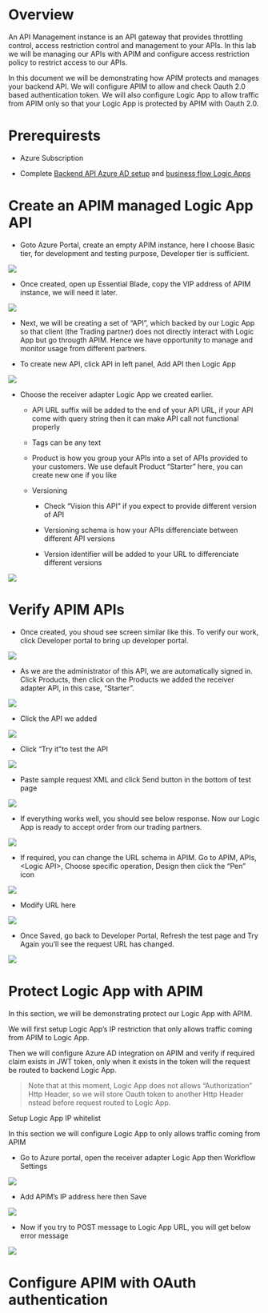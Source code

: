 # Overview

An API Management instance is an API gateway that provides throttling control,
access restriction control and management to your APIs. In this lab we will be
managing our APIs with APIM and configure access restriction policy to restrict
access to our APIs.

In this document we will be demonstrating how APIM protects and manages your
backend API. We will configure APIM to allow and check Oauth 2.0 based
authentication token. We will also configure Logic App to allow traffic from
APIM only so that your Logic App is protected by APIM with Oauth 2.0.

# Prerequirests

-   Azure Subscription

-   Complete [Backend API Azure AD setup](backendapi-setup-azuread.md) and
    [business flow Logic Apps](create-business-flow.md)

# Create an APIM managed Logic App API

-   Goto Azure Portal, create an empty APIM instance, here I choose Basic tier,
    for development and testing purpose, Developer tier is sufficient.

![](media/721a4f592f9b8b34aaa54320b061751c.png)

-   Once created, open up Essential Blade, copy the VIP address of APIM
    instance, we will need it later.

![](media/117674983663b75be2c02fcd13fd78dd.png)

-   Next, we will be creating a set of “API”, which backed by our Logic App so
    that client (the Trading partner) does not directly interact with Logic App
    but go througth APIM. Hence we have opportunity to manage and monitor usage
    from different partners.

-   To create new API, click API in left panel, Add API then Logic App

![](media/fc7d536a3ac5c15f5aad9741ccd93776.png)

-   Choose the receiver adapter Logic App we created earlier.

    -   API URL suffix will be added to the end of your API URL, if your API
        come with query string then it can make API call not functional properly

    -   Tags can be any text

    -   Product is how you group your APIs into a set of APIs provided to your
        customers. We use default Product “Starter” here, you can create new one
        if you like

    -   Versioning

        -   Check “Vision this API” if you expect to provide different version
            of API

        -   Versioning schema is how your APIs differenciate between different
            API versions

        -   Version identifier will be added to your URL to differenciate
            different versions

![](media/5e34fed1b9b66e03b3e72e949eb335f0.png)

# Verify APIM APIs


-   Once created, you shoud see screen similar like this. To verify our work,
    click Developer portal to bring up developer portal.

![](media/50d081f8543710468ba2305b2793dad5.png)

-   As we are the administrator of this API, we are automatically signed in.
    Click Products, then click on the Products we added the receiver adapter
    API, in this case, “Starter”.

![](media/12842a13222ab56bcff8c56253142026.png)

-   Click the API we added

![](media/b30de0d09911e69e2a9c2ce7b655be4a.png)

-   Click “Try it”to test the API

![](media/f3741709b7727737bc8a02d6ac135a3d.png)

-   Paste sample request XML and click Send button in the bottom of test page

![](media/dd54ea47b747d842ce3b140d5bb75753.png)

-   If everything works well, you should see below response. Now our Logic App
    is ready to accept order from our trading partners.

![](media/3316086f65048f022b3749d11f4b5fa1.png)

-   If required, you can change the URL schema in APIM. Go to APIM, APIs,
    \<Logic API\>, Choose specific operation, Design then click the “Pen” icon

![](media/2e7af1a14f0bbe1082c2c29d0a34107a.png)

-   Modify URL here

![](media/4ebb6a7ba4e6ea4e80747a2d5feed97f.png)

-   Once Saved, go back to Developer Portal, Refresh the test page and Try Again
    you’ll see the request URL has changed.

![](media/396a4ef38174c3a062cb5dfdac1b6596.png)

# Protect Logic App with APIM

In this section, we will be demonstrating protect our Logic App with APIM.

We will first setup Logic App’s IP restriction that only allows traffic coming
from APIM to Logic App.

Then we will configure Azure AD integration on APIM and verify if required claim
exists in JWT token, only when it exists in the token will the request be routed
to backend Logic App.

>   Note that at this moment, Logic App does not allows “Authorization” Http
>   Header, so we will store Oauth token to another Http Header nstead before
>   request routed to Logic App.

Setup Logic App IP whitelist

In this section we will configure Logic App to only allows traffic coming from
APIM

-   Go to Azure portal, open the receiver adapter Logic App then Workflow
    Settings

![](media/e938eb6c0fd745e8d894e951cead898c.png)

-   Add APIM’s IP address here then Save

![](media/17220e788a39459d920f9be7a1cfbde0.png)

-   Now if you try to POST message to Logic App URL, you will get below error
    message

![](media/796bc16eb6ef36931360a7c5e49d733f.png)

# Configure APIM with OAuth authentication
